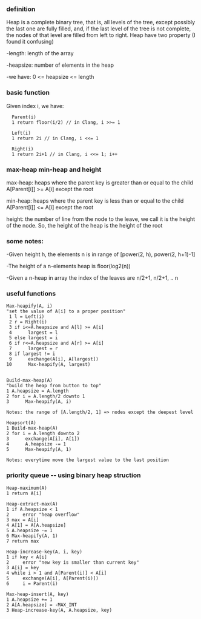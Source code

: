 ### definition
Heap is a complete binary tree, that is, all levels of the tree, except
possibly the last one are fully filled, and, if the last level of the tree is
not complete, the nodes of that level are filled from left to right.
Heap have two property (I found it confusing)

-length: length of the array

-heapsize: number of elements in the heap

-we have: 0 <= heapsize <= length


### basic function
Given index i, we have:

      Parent(i)
      1 return floor(i/2) // in Clang, i >>= 1

      Left(i)
      1 return 2i // in Clang, i <<= 1

      Right(i)
      1 return 2i+1 // in Clang, i <<= 1; i++

### max-heap min-heap and height 
max-heap: heaps where the parent key is greater than or equal to the child
      A[Parent[i]] >= A[i] except the root 

min-heap: heaps where the parent key is less than or equal to the child
      A[Parent[i]] <= A[i] except the root

height: the number of line from the node to the leave, we call it is the
height of the node. So, the height of the heap is the height of the root

### some notes:

-Given height h, the elements n is in range of [power(2, h), power(2, h+1)-1]

-The height of a n-elements heap is floor(log2(n))

-Given a n-heap in array the index of the leaves are n/2+1, n/2+1, .. n

### useful functions

    Max-heapify(A, i)
    "set the value of A[i] to a proper position"
     1 l = Left(i)
     2 r = Right(i)
     3 if i<=A.heapsize and A[l] >= A[i]
     4      largest = l
     5 else largest = i
     6 if r<=A.heapsize and A[r] >= A[i]
     7      largest = r
     8 if largest != i
     9      exchange(A[i], A[largest])
    10      Max-heapify(A, largest)


    Build-max-heap(A)
    "build the heap from button to top"
    1 A.heapsize = A.length
    2 for i = A.length/2 downto 1
    3      Max-heapify(A, i)

    Notes: the range of [A.length/2, 1] => nodes except the deepest level

    Heapsort(A)
    1 Build-max-heap(A)
    2 for i = A.length downto 2
    3      exchange(A[i], A[1])
    4      A.heapsize -= 1
    5      Max-heapify(A, 1)

    Notes: everytime move the largest value to the last position

### priority queue -- using binary heap struction

    Heap-maximum(A)
    1 return A[i]

    Heap-extract-max(A)
    1 if A.heapsize < 1
    2     error "heap overflow"
    3 max = A[i]
    4 A[1] = A[A.heapsize]
    5 A.heapsize -= 1
    6 Max-heapify(A, 1)
    7 return max

    Heap-increase-key(A, i, key)
    1 if key < A[i]
    2     error "new key is smaller than current key"
    3 A[i] = key
    4 while i > 1 and A[Parent(i)] < A[i]
    5     exchange(A[i], A[Parent(i)])
    6     i = Parent(i)

    Max-heap-insert(A, key)
    1 A.heapsize += 1
    2 A[A.heapsize] = -MAX_INT
    3 Heap-increase-key(A, A.heapsize, key)
